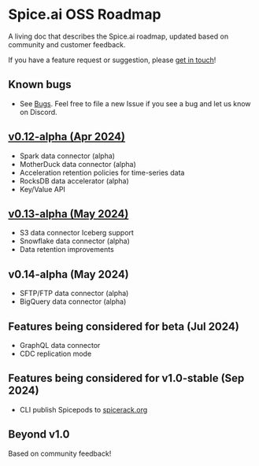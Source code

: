 # Spice.ai OSS Roadmap

A living doc that describes the Spice.ai roadmap, updated based on community and customer feedback.

If you have a feature request or suggestion, please [get in touch](https://github.com/spiceai/spiceai#community)!

## Known bugs

- See [Bugs](https://github.com/spiceai/spiceai/labels/bug). Feel free to file a new Issue if you see a bug and let us know on Discord.

## [v0.12-alpha (Apr 2024)](https://github.com/spiceai/spiceai/milestone/20)

- Spark data connector (alpha)
- MotherDuck data connector (alpha)
- Acceleration retention policies for time-series data
- RocksDB data accelerator (alpha)
- Key/Value API

## [v0.13-alpha (May 2024)](https://github.com/spiceai/spiceai/milestone/21)

- S3 data connector Iceberg support
- Snowflake data connector (alpha)
- Data retention improvements

## v0.14-alpha (May 2024)

- SFTP/FTP data connector (alpha)
- BigQuery data connector (alpha)

## Features being considered for beta (Jul 2024)

- GraphQL data connector
- CDC replication mode

## Features being considered for v1.0-stable (Sep 2024)

- CLI publish Spicepods to [spicerack.org](https://spicerack.org)

## Beyond v1.0

Based on community feedback!
